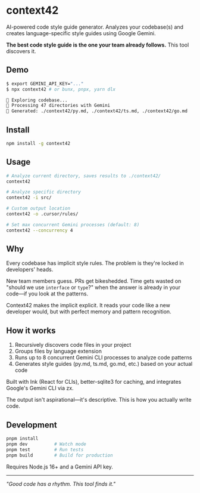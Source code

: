 # context42

AI-powered code style guide generator. Analyzes your codebase(s) and creates language-specific style guides using Google Gemini.

**The best code style guide is the one your team already follows.** This tool discovers it.

## Demo

```bash
$ export GEMINI_API_KEY="..."
$ npx context42 # or bunx, pnpx, yarn dlx

 Exploring codebase...
 Processing 47 directories with Gemini
 Generated: ./context42/py.md, ./context42/ts.md, ./context42/go.md
```

## Install

```bash
npm install -g context42
```

## Usage

```bash
# Analyze current directory, saves results to ./context42/
context42

# Analyze specific directory
context42 -i src/

# Custom output location
context42 -o .cursor/rules/

# Set max concurrent Gemini processes (default: 8)
context42 --concurrency 4
```

## Why

Every codebase has implicit style rules. The problem is they're locked in developers' heads.

New team members guess. PRs get bikeshedded. Time gets wasted on "should we use `interface` or `type`?" when the answer is already in your code—if you look at the patterns.

Context42 makes the implicit explicit. It reads your code like a new developer would, but with perfect memory and pattern recognition.

## How it works

1. Recursively discovers code files in your project
2. Groups files by language extension
3. Runs up to 8 concurrent Gemini CLI processes to analyze code patterns
4. Generates style guides (py.md, ts.md, go.md, etc.) based on your actual code

Built with Ink (React for CLIs), better-sqlite3 for caching, and integrates Google's Gemini CLI via zx.

The output isn't aspirational—it's descriptive. This is how you actually write code.

## Development

```bash
pnpm install
pnpm dev          # Watch mode
pnpm test         # Run tests
pnpm build        # Build for production
```

Requires Node.js 16+ and a Gemini API key.

---

*"Good code has a rhythm. This tool finds it."*
